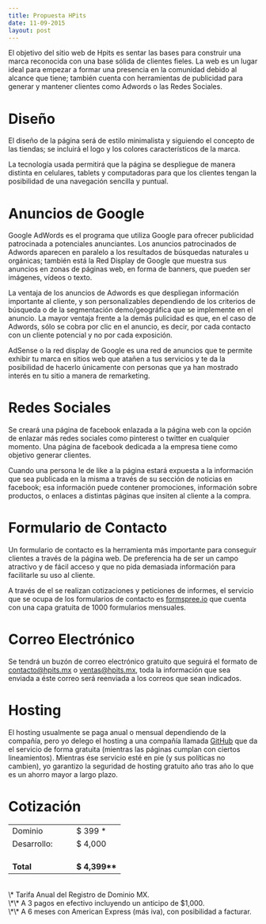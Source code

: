 ```yaml
---
title: Propuesta HPits
date: 11-09-2015
layout: post
---
```


El objetivo del sitio web de Hpits es sentar las bases para construir una marca reconocida con una base sólida de clientes fieles. La web es un lugar ideal para empezar a formar una presencia en la comunidad debido al alcance que tiene; también cuenta con herramientas de publicidad para generar y mantener clientes como Adwords o las Redes Sociales.

# Diseño

El diseño de la página será de estilo minimalista y siguiendo el concepto de las tiendas; se incluirá el logo y los colores característicos de la marca. 

La tecnología usada permitirá que la página se despliegue de manera distinta en celulares, tablets y computadoras para que los clientes tengan la posibilidad de una navegación sencilla y puntual.

# Anuncios de Google

Google AdWords es el programa que utiliza Google para ofrecer publicidad patrocinada a potenciales anunciantes. Los anuncios patrocinados de Adwords aparecen en paralelo a los resultados de búsquedas naturales u orgánicas; también está la Red Display de Google que muestra sus anuncios en zonas de páginas web, en forma de banners, que pueden ser imágenes, vídeos o texto.

La ventaja de los anuncios de Adwords es que despliegan información importante al cliente, y son personalizables dependiendo de los criterios de búsqueda o de la segmentación demo/geográfica que se implemente en el anuncio. La mayor ventaja frente a la demás pulicidad es que, en el caso de Adwords, sólo se cobra por clic en el anuncio, es decir, por cada contacto con un cliente potencial y no por cada exposición.

AdSense o la red display de Google es una red de anuncios que te permite exhibir tu marca en sitios web que atañen a tus servicios y te da la posibilidad de hacerlo únicamente con personas que ya han mostrado interés en tu sitio a manera de remarketing.

# Redes Sociales

Se creará una página de facebook enlazada a la página web con la opción de enlazar más redes sociales como pinterest o twitter en cualquier momento. Una página de facebook dedicada a la empresa tiene como objetivo generar clientes.

Cuando una persona le de like a la página estará expuesta a la información que sea publicada en la misma a través de su sección de noticias en facebook; esa información puede contener promociones, información sobre productos, o enlaces a distintas páginas que insiten al cliente a la compra.

# Formulario de Contacto

Un formulario de contacto es la herramienta más importante para conseguir clientes a través de la página web. De preferencia ha de ser un campo atractivo y de fácil acceso y que no pida demasiada información para facilitarle su uso al cliente. 

A través de el se realizan cotizaciones y peticiones de informes, el servicio que se ocupa de los formularios de contacto es [formspree.io](http://formspree.io) que cuenta con una capa gratuita de 1000 formularios mensuales.

# Correo Electrónico

Se tendrá un buzón de correo electrónico gratuito que seguirá el formato de contacto@hpits.mx o ventas@hpits.mx, toda la información que sea enviada a éste correo será reenviada a los correos que sean indicados.

# Hosting

El hosting usualmente se paga anual o mensual dependiendo de la compañía, pero yo delego el hosting a una compañía llamada [GitHub](http://github.com) que da el servicio de forma gratuita (mientras las páginas cumplan con ciertos lineamientos). Mientras ése servicio esté en pie (y sus políticas no cambien), yo garantizo la seguridad de hosting gratuito año tras año lo que es un ahorro mayor a largo plazo. 

# Cotización

<table>
	<tbody>
		<tr>
			<td>Dominio </td>
			<td>$ 399 *</td>
		</tr>
		<tr>
			<td>Desarrollo:&emsp;&emsp;</td>
			<td>$ 4,000</td>
		</tr>
		<tr>
			<td><br><b>Total</b></td>
			<td><br><b>$ 4,399**</b></td>
		</tr>
	</tbody>
</table>
<br>
\* Tarifa Anual del Registro de Dominio MX. <br>
\*\* A 3 pagos en efectivo incluyendo un anticipo de $1,000.<br>
\*\* A 6 meses con American Express (más iva), con posibilidad a facturar.